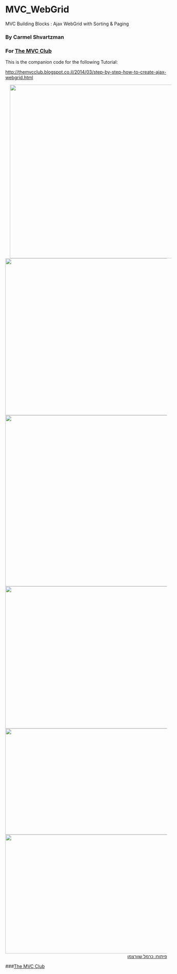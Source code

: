 # MVC_WebGrid
MVC Building Blocks : Ajax WebGrid with Sorting &amp; Paging


### By Carmel Shvartzman
### For  <a href="http://themvcclub.blogspot.com/"   target="_new"  >The MVC Club</a>
This is the companion code for the following Tutorial:

http://themvcclub.blogspot.co.il/2014/03/step-by-step-how-to-create-ajax-webgrid.html

 
<a href="http://themvcclub.blogspot.co.il/2014/03/step-by-step-how-to-create-ajax-webgrid.html" imageanchor="1" target="_self" style="margin-left: 1em; margin-right: 1em;">


<img border="0" height="540" src="http://3.bp.blogspot.com/-JUNfnR1H3oc/VcNBzefWztI/AAAAAAAALhQ/vxfeqjUo0xU/s640/1.png" width="640" />


<img border="0" height="488" src="http://2.bp.blogspot.com/-BOSDGcEmtwQ/VcNBzRj1dtI/AAAAAAAALhU/VhrX8le0L50/s640/3.png" width="640" />


<img border="0" height="532" src="http://2.bp.blogspot.com/-4To3nxB8yF4/VcNB0hIrcTI/AAAAAAAALhE/RYfhNiNvKEA/s640/4.png" width="640" />


<img border="0" height="442" src="http://1.bp.blogspot.com/-5N5AXS2e1As/VcNB0qYjj3I/AAAAAAAALhA/hTDglMROTqc/s640/5.png" width="640" />


<img border="0" height="330" src="http://4.bp.blogspot.com/-GzqLUTQfgrY/VcNB1dJI8dI/AAAAAAAALhM/vOVyHudKVCo/s640/6.png" width="640" />


<img border="0" height="370" src="http://2.bp.blogspot.com/-ngwp50s7Xn4/VcNB1LZYTPI/AAAAAAAALhI/jF9jXnikwko/s640/7.png" width="640" />





<div style="direction: rtl;">
פיתוח: כרמל שוורצמן</div>





</a>

###<a href="http://themvcclub.blogspot.com/"   target="_new"  >The MVC Club</a>
